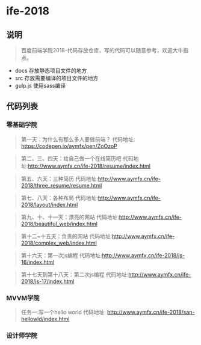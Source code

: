 # ife-2018
## 说明

> 百度前端学院2018-代码存放仓库，写的代码可以随意参考，欢迎大牛指点。

 - docs 存放静态项目文件的地方
 - src  存放需要编译的项目文件的地方
 - gulp.js 使用sass编译

## 代码列表

### 零基础学院
> 第一天：为什么有那么多人要做前端？   代码地址: https://codepen.io/aymfx/pen/ZoOzoP

> 第二、三、四天：给自己做一个在线简历吧     代码地址:http://www.aymfx.cn/ife-2018/resume/index.html

> 第五、六天：三种简历     代码地址:http://www.aymfx.cn/ife-2018/three_resume/resume.html

> 第七、八天：各种布局     代码地址:http://www.aymfx.cn/ife-2018/layout/index.html

> 第九、十、十一天：漂亮的网站     代码地址:http://www.aymfx.cn/ife-2018/beautiful_web/index.html

> 第十二~十五天：负责的网站     代码地址:http://www.aymfx.cn/ife-2018/complex_web/index.html

> 第十六天：第一次js编程     代码地址:http://www.aymfx.cn/ife-2018/js-16/index.html

> 第十七天到第十八天：第二次js编程     代码地址:http://www.aymfx.cn/ife-2018/js-17/index.html




### MVVM学院
> 任务一:写一个hello world   代码地址: http://www.aymfx.cn/ife-2018/san-hellowld/index.html
### 设计师学院
